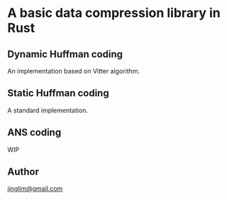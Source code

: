 # A basic data compression library in Rust

## Dynamic Huffman coding
An implementation based on Vitter algorithm.

## Static Huffman coding
A standard implementation.

## ANS coding
WIP

## Author
jinglim@gmail.com
